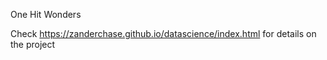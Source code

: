 One Hit Wonders

Check https://zanderchase.github.io/datascience/index.html for details on the project
